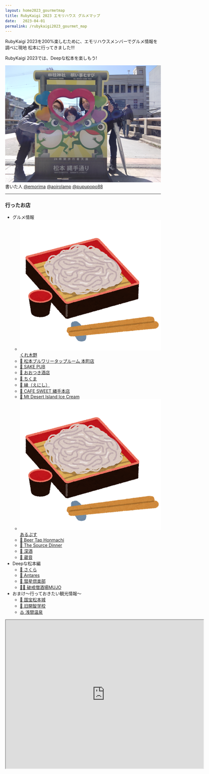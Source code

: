 ```yaml
---
layout: home2023_gourmetmap
title: RubyKaigi 2023 エモリハウス グルメマップ
date:   2023-04-01
permalink: /rubykaigi2023_gourmet_map
---
```


<div class="container">
  <div class="row">
    <p class="col-12">RubyKaigi 2023を200%楽しむために、エモリハウスメンバーでグルメ情報を調べに現地 松本に行ってきました!!!</p>
    <p class="col-12">RubyKaigi 2023では、Deepな松本を楽しもう!</p>
  </div>

  <div class="writer row">
    <div class="col-12">
      <img src="/assets/images/rubykaigi2023_gourmetmap/writers.JPG">
    </div>
    <div class="col-12">
	書いた人 <a href="https://twitter.com/emorima">@emorima</a>
	<a href="https://twitter.com/aoirolamp">@aoirolamp</a>
	<a href="https://twitter.com/pupupopo88">@pupupopo88</a>
    </div>
  </div>

  <hr>
  
  <div class="row">
    <h3> 行ったお店 </h3>
  </div>

  <div class="row">
    <ul>
      <li>グルメ情報
        <ul>
          <li><a href="javascript:void(0);" onclick="window.open('/rubykaigi2023_gourmet_kurekino', 'shop', 'status=no,menubar=no')"><img src="/assets/images/rubykaigi2023_gourmetmap/soba.png" class="ico">くれ木野</a></li>
          <li><a href="javascript:void(0);" onclick="window.open('/rubykaigi2023_gourmet_matsumoto_brewery_honcho', 'shop', 'status=no,menubar=no')">🍺 松本ブルワリータップルーム 本町店</a></li>
          <li><a href="javascript:void(0);" onclick="window.open('/rubykaigi2023_gourmet_sake_pub', 'shop', 'status=no,menubar=no')">🍶 SAKE PUB</a></li>
          <li><a href="javascript:void(0);" onclick="window.open('/rubykaigi2023_gourmet_ootsuki_sake', 'shop', 'status=no,menubar=no')">🍶 おおつき酒店</a></li>
          <li><a href="javascript:void(0);" onclick="window.open('/rubykaigi2023_gourmet_chikuma', 'shop', 'status=no,menubar=no')">🍶 ちくま</a></li>
          <li><a href="javascript:void(0);" onclick="window.open('/rubykaigi2023_gourmet_enishi', 'shop', 'status=no,menubar=no')">🍶 縁（えにし）</a></li>
          <li><a href="javascript:void(0);" onclick="window.open('/rubykaigi2023_gourmet_cafe_sweet', 'shop', 'status=no,menubar=no')">🍞 CAFE SWEET 縄手本店</a></li>
          <li><a href="javascript:void(0);" onclick="window.open('/rubykaigi2023_gourmet_mt_desert_island_ice_cream', 'shop', 'status=no,menubar=no')">🍨 Mt Desert Island Ice Cream</a></li>
          <li><a href="javascript:void(0);" onclick="window.open('/rubykaigi2023_gourmet_alps', 'shop', 'status=no,menubar=no')"><img src="/assets/images/rubykaigi2023_gourmetmap/soba.png" class="ico">あるぷす</a></li>
          <li><a href="javascript:void(0);" onclick="window.open('/rubykaigi2023_gourmet_beer_tap_honmachi', 'shop', 'status=no,menubar=no')">🍺 Beer Tap Honmachi</a></li>
          <li><a href="javascript:void(0);" onclick="window.open('/rubykaigi2023_gourmet_the_source_dinner', 'shop', 'status=no,menubar=no')">🍺 The Source Dinner</a></li>
          <li><a href="javascript:void(0);" onclick="window.open('/rubykaigi2023_gourmet_fukazake', 'shop', 'status=no,menubar=no')">🍶 深酒</a></li>
          <li><a href="javascript:void(0);" onclick="window.open('/rubykaigi2023_gourmet_kurane', 'shop', 'status=no,menubar=no')">🍶 蔵音</a></li>
        </ul>
      </li>
      <li>Deepな松本編
        <ul>
          <li><a href="javascript:void(0);" onclick="window.open('/rubykaigi2023_gourmet_sakura', 'shop', 'status=no,menubar=no')">🍶 さくら</a></li>
          <li><a href="javascript:void(0);" onclick="window.open('/rubykaigi2023_gourmet_antares', 'shop', 'status=no,menubar=no')">🍓 Antares</a></li>
          <li><a href="javascript:void(0);" onclick="window.open('/rubykaigi2023_gourmet_suisei_club', 'shop', 'status=no,menubar=no')">🥃 彗星倶楽部</a></li>
          <li><a href="javascript:void(0);" onclick="window.open('/rubykaigi2023_gourmet_hakaisou_mujo', 'shop', 'status=no,menubar=no')">&#x1f468;&#x200d;&#x1f9b2; 破戒僧酒場MUJO</a></li>
        </ul>
      </li>
      <li>おまけ〜行っておきたい観光情報〜
        <ul>
          <li><a href="javascript:void(0);" onclick="window.open('/rubykaigi2023_gourmet_matsumoto_castle', 'shop', 'status=no,menubar=no')">🏯 国宝松本城</a></li>
          <li><a href="javascript:void(0);" onclick="window.open('/rubykaigi2023_gourmet_kyu_kaichi_school', 'shop', 'status=no,menubar=no')">🏫 旧開智学校</a></li>
          <li><a href="javascript:void(0);" onclick="window.open('/rubykaigi2023_gourmet_asama_onsen', 'shop', 'status=no,menubar=no')">♨  浅間温泉</a></li>
        </ul>
      </li>
    </ul>
  </div>

  <div class="row">
    <iframe src="https://www.google.com/maps/d/u/2/embed?mid=1aljgkDjc1ruPYtulr3pY_r0OC80I3Lw&ehbc=2E312F" width="640" height="480"></iframe>
  </div>
</div>

